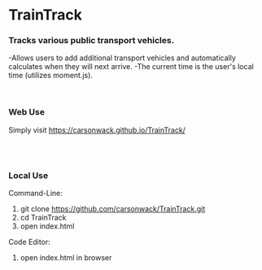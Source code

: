 # TrainTrack
### Tracks various public transport vehicles.
-Allows users to add additional transport vehicles and automatically calculates when they will next arrive.
-The current time is the user's local time (utilizes moment.js).


<br/>

### Web Use

Simply visit https://carsonwack.github.io/TrainTrack/

<br/><br/>

### Local Use
Command-Line:
1. git clone https://github.com/carsonwack/TrainTrack.git
2. cd TrainTrack
3. open index.html 


Code Editor:
1. open index.html in browser
